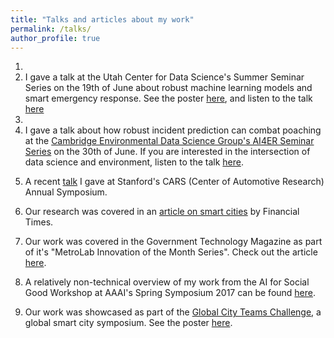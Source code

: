 ```yaml
---
title: "Talks and articles about my work"
permalink: /talks/
author_profile: true
---
```


1. <li> I gave a talk at the Utah Center for Data Science's Summer Seminar Series on the 19th of June about robust machine learning models and smart emergency response. See the poster <a href="http://datascience.utah.edu/assets/img/club_photos/SSS-2020-05.pdf">here</a>, and listen to the talk <a href="https://www.youtube.com/watch?v=LtIaj7szN5I&t=1143s">here</a></li>


2. <li> I gave a talk about how robust incident prediction can combat poaching at the <a href="https://talks.cam.ac.uk/talk/index/148537">Cambridge Environmental Data Science Group's AI4ER Seminar Series</a> on the 30th of June. If you are interested in the intersection of data science and environment, listen to the talk <a href="https://www.dropbox.com/s/l55yg3ozk3po1l9/AyanMukhopadhyay300620.mp4?dl=0">here</a>.</li>  


3. A recent [talk](https://www.youtube.com/watch?v=5IMxgb4a1No&feature=youtu.be) I gave at Stanford's CARS (Center of Automotive Research) Annual Symposium.

4. Our research was covered in an [article on smart cities](https://www.ft.com/content/140ae3f0-1b6f-11ea-81f0-0c253907d3e0) by Financial Times.

4. Our work was covered in the Government Technology Magazine as part of it's "MetroLab Innovation of the Month Series". Check out the article [here](https://www.govtech.com/public-safety/Data-Drives-Down-Nashvilles-Emergency-Response-Times.html).

5. A relatively non-technical overview of my work from the AI for Social Good Workshop at AAAI's Spring Symposium 2017 can be found [here](http://www.youtube.com/watch?v=96QExCTpBbI&t=51m0s).

6. Our work was showcased as part of the [Global City Teams Challenge](https://pages.nist.gov/GCTC/event/gctc-expo-2017/exhibit/), a global smart city symposium. See the poster [here](http://ayanmukhopadhyay.github.io/files/postergctc.pdf).


